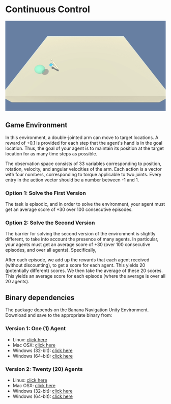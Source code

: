 # Continuous Control

![](../img/continuouscontrol_play.gif)

## Game Environment

In this environment, a double-jointed arm can move to target locations. A reward of +0.1 is provided for each step that
the agent's hand is in the goal location. Thus, the goal of your agent is to maintain its position at the target
location for as many time steps as possible.

The observation space consists of 33 variables corresponding to position, rotation, velocity, and angular velocities of
the arm. Each action is a vector with four numbers, corresponding to torque applicable to two joints. Every entry in the
action vector should be a number between -1 and 1.

### Option 1: Solve the First Version

The task is episodic, and in order to solve the environment, your agent must get an average score of +30 over 100
consecutive episodes.

### Option 2: Solve the Second Version

The barrier for solving the second version of the environment is slightly different, to take into account the presence
of many agents. In particular, your agents must get an average score of +30 (over 100 consecutive episodes, and over all
agents). Specifically,

After each episode, we add up the rewards that each agent received (without discounting), to get a score for each agent.
This yields 20 (potentially different) scores. We then take the average of these 20 scores. This yields an average score
for each episode (where the average is over all 20 agents).

## Binary dependencies

The package depends on the Banana Navigation Unity Environment. Download and save to the appropriate binary from:

### Version 1: One (1) Agent

* Linux: [click here](https://s3-us-west-1.amazonaws.com/udacity-drlnd/P2/Reacher/one_agent/Reacher_Linux.zip)
* Mac OSX: [click here](https://s3-us-west-1.amazonaws.com/udacity-drlnd/P2/Reacher/one_agent/Reacher.app.zip)
* Windows (32-bit): [click here](https://s3-us-west-1.amazonaws.com/udacity-drlnd/P2/Reacher/one_agent/Reacher_Windows_x86.zip)
* Windows (64-bit): [click here](https://s3-us-west-1.amazonaws.com/udacity-drlnd/P2/Reacher/one_agent/Reacher_Windows_x86_64.zip)

### Version 2: Twenty (20) Agents

* Linux: [click here](https://s3-us-west-1.amazonaws.com/udacity-drlnd/P2/Reacher/Reacher_Linux.zip)
* Mac OSX: [click here](https://s3-us-west-1.amazonaws.com/udacity-drlnd/P2/Reacher/Reacher.app.zip)
* Windows (32-bit): [click here](https://s3-us-west-1.amazonaws.com/udacity-drlnd/P2/Reacher/Reacher_Windows_x86.zip)
* Windows (64-bit): [click here](https://s3-us-west-1.amazonaws.com/udacity-drlnd/P2/Reacher/Reacher_Windows_x86_64.zip)